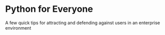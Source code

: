 # Python for Everyone

A few quick tips for attracting and defending against users in an enterprise environment
